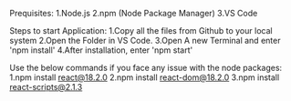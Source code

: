 Prequisites:
1.Node.js
2.npm (Node Package Manager)
3.VS Code

Steps to start Application:
1.Copy all the files from Github to your local system
2.Open the Folder in VS Code.
3.Open A new Terminal and enter 'npm install'
4.After installation, enter 'npm start'

Use the below commands if you face any issue with the node packages:
1.npm install react@18.2.0
2.npm install react-dom@18.2.0
3.npm install react-scripts@2.1.3
